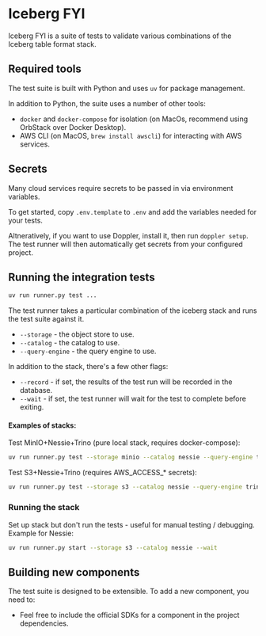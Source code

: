 # Iceberg FYI

Iceberg FYI is a suite of tests to validate various combinations of the Iceberg table format stack.

## Required tools

The test suite is built with Python and uses `uv` for package management.

In addition to Python, the suite uses a number of other tools:
- `docker` and `docker-compose` for isolation (on MacOs, recommend using OrbStack over Docker Desktop).
- AWS CLI (on MacOS, `brew install awscli`) for interacting with AWS services.

## Secrets

Many cloud services require secrets to be passed in via environment variables.

To get started, copy `.env.template` to `.env` and add the variables needed for your tests.

Altneratively, if you want to use Doppler, install it, then run `doppler setup`. The test runner will then automatically get secrets from your configured project.

## Running the integration tests

``` sh
uv run runner.py test ...
```

The test runner takes a particular combination of the iceberg stack and runs the test suite against it.

- `--storage` - the object store to use.
- `--catalog` - the catalog to use.
- `--query-engine` - the query engine to use.

In addition to the stack, there's a few other flags:
- `--record` - if set, the results of the test run will be recorded in the database.
- `--wait` - if set, the test runner will wait for the test to complete before exiting.

#### Examples of stacks:

Test MinIO+Nessie+Trino (pure local stack, requires docker-compose):

``` sh
uv run runner.py test --storage minio --catalog nessie --query-engine trino
```

Test S3+Nessie+Trino (requires AWS_ACCESS_* secrets):

``` sh
uv run runner.py test --storage s3 --catalog nessie --query-engine trino
```

### Running the stack

Set up stack but don't run the tests - useful for manual testing / debugging. Example for Nessie:

``` sh
uv run runner.py start --storage s3 --catalog nessie --wait
```

## Building new components

The test suite is designed to be extensible. To add a new component, you need to:



- Feel free to include the official SDKs for a component in the project dependencies.